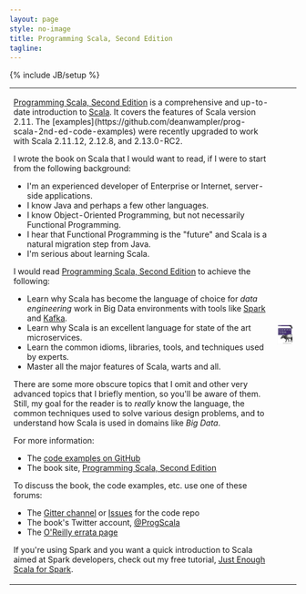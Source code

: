 ```yaml
---
layout: page
style: no-image
title: Programming Scala, Second Edition
tagline:
---
```

{% include JB/setup %}

<table>
<tr>
<td>
<p><a href="http://shop.oreilly.com/product/0636920033073.do">Programming Scala, Second Edition</a> is a comprehensive and up-to-date introduction to <a href="http://scala-lang.org">Scala</a>. It covers the features of Scala version 2.11. The [examples](https://github.com/deanwampler/prog-scala-2nd-ed-code-examples) were recently upgraded to work with Scala 2.11.12, 2.12.8, and 2.13.0-RC2.</p>

<p>I wrote the book on Scala that I would want to read, if I were to start from the following background:
<ul>
<li>I'm an experienced developer of Enterprise or Internet, server-side applications.</li>
<li>I know Java and perhaps a few other languages.</li>
<li>I know Object-Oriented Programming, but not necessarily Functional Programming.</li>
<li>I hear that Functional Programming is the "future" and Scala is a natural migration step from Java.</li>
<li>I'm serious about learning Scala.</li>
</ul>
</p>
<p>I would read <a href="http://shop.oreilly.com/product/0636920033073.do">Programming Scala, Second Edition</a> to achieve the following:
<ul>
<li>Learn why Scala has become the language of choice for <em>data engineering</em> work in Big Data environments with tools like <a href="http://spark.apache.org">Spark</a> and <a href="http://kafka.apache.org">Kafka</a>.</li>
<li>Learn why Scala is an excellent language for state of the art microservices.</li>
<li>Learn the common idioms, libraries, tools, and techniques used by experts.</li>
<li>Master all the major features of Scala, warts and all.</li>
</ul>
</p>

<p>There are some more obscure topics that I omit and other very advanced topics that I briefly mention, so you'll be aware of them. Still, my goal for the reader is to <em>really</em> know the language, the common techniques used to solve various design problems, and to understand how Scala is used in domains like <em>Big Data</em>.</p>

<p>For more information:</p>
<ul>
  <li>The <a href="https://github.com/deanwampler/prog-scala-2nd-ed-code-examples" target="github">code examples on GitHub</a></li>
  <li>The book site, <a href="http://shop.oreilly.com/product/0636920033073.do" target="oreilly">Programming Scala, Second Edition</a></li>
</ul>

<p>To discuss the book, the code examples, etc. use one of these forums:</p>
<ul>
  <li>The <a href="https://gitter.im/deanwampler/prog-scala-2nd-ed-code-examples" target="github">Gitter channel</a> or <a href="https://github.com/deanwampler/prog-scala-2nd-ed-code-examples/issues" target="github">Issues</a> for the code repo</li>
  <li>The book's Twitter account, <a href="https://twitter.com/ProgScala" target="twitter">@ProgScala</a></li>
  <li>The <a href="http://oreilly.com/catalog/errata.csp?isbn=0636920033073" target="oreilly">O'Reilly errata page</a></li>
</ul>

<p>If you're using Spark and you want a quick introduction to Scala aimed at Spark developers, check out my free tutorial, <a href="https://github.com/deanwampler/JustEnoughScalaForSpark" target="jess">Just Enough Scala for Spark</a>.</p>
</td>

<td class="prog-scala-cover-cell"><a href="http://shop.oreilly.com/product/0636920033073.do"><img src="/assets/images/prog_scala_2ed_comp-quarter_size.jpg" alt="Programming Scala, 2nd Edition"/></a></td>
</tr>
</table>
